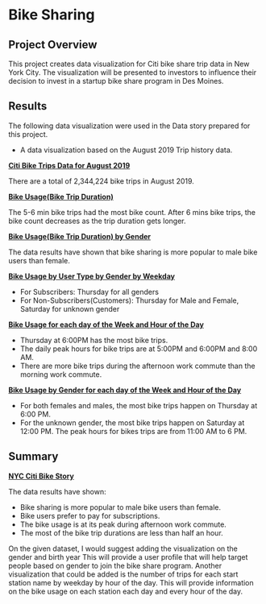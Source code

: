 
# Bike Sharing

## Project Overview

This project creates data visualization for Citi bike share trip data in New York City. The visualization will be presented to investors to influence their decision to invest in a startup bike share program in Des Moines. 
## Results
The following data visualization were used in the Data story prepared for this project. 
- A data visualization based on the August 2019 Trip history data. 
  
 [**Citi Bike Trips Data for August 2019**](https://public.tableau.com/profile/maria.gribbon#!/vizhome/CitiBikeStoryNYC/TotalTrips)
 
 There are a total of 2,344,224 bike trips in August 2019.
 

 [**Bike Usage(Bike Trip Duration)**](https://public.tableau.com/profile/maria.gribbon#!/vizhome/CitiBikeStoryNYC/CheckoutTimesforUsers)
 
 The 5-6 min bike trips had the most bike count. After 6 mins bike trips, the bike count decreases as the trip duration gets longer.

[**Bike Usage(Bike Trip Duration) by Gender**](https://public.tableau.com/profile/maria.gribbon#!/vizhome/CitiBikeStoryNYC/CheckoutTimesbyGender)

The data results have shown that bike sharing is more popular to male bike users than female.

[**Bike Usage by User Type by Gender by Weekday**](https://public.tableau.com/profile/maria.gribbon#!/vizhome/CitiBikeStoryNYC/NumberofBikeTripsbyGenderbyeachHouroftheDay)

- For Subscribers: Thursday for all genders
- For Non-Subscribers(Customers): Thursday for Male and Female, Saturday for unknown gender


[**Bike Usage for each day of the Week and Hour of the Day**](https://public.tableau.com/profile/maria.gribbon#!/vizhome/CitiBikeStoryNYC/TripsbyWeekdayforEachHour)

- Thursday at 6:00PM has the most bike trips. 
- The daily peak hours for bike trips are at 5:00PM and 6:00PM and 8:00 AM. 
- There are more bike trips during the afternoon work commute than the morning work commute.  

[**Bike Usage by Gender for each day of the Week and Hour of the Day**](https://public.tableau.com/profile/maria.gribbon#!/vizhome/CitiBikeStoryNYC/NumberofBikeTripsbyGender)

- For both females and males, the most bike trips happen on Thursday at 6:00 PM. 
- For the unknown gender, the most bike trips happen on Saturday at 12:00 PM. The peak hours for bikes trips are from 11:00 AM to 6 PM. 


## Summary
[**NYC Citi Bike Story**](https://public.tableau.com/profile/maria.gribbon#!/vizhome/CitiBikeStoryNYC/BikeSharingProposal?publish=yes)
   
   The data results have shown:
   - Bike sharing is more popular to male bike users than female. 
   - Bike users prefer to pay for subscriptions. 
   - The bike usage is at its peak during afternoon work commute. 
   - The most of the bike trip durations are less than half an hour. 
   
On the given dataset, I would suggest adding the visualization on the gender and birth year This will provide a user profile that will help target people based on gender to join the bike share program. Another visualization that could be added is the number of trips for each start station name by weekday by hour of the day. This will provide information on the bike usage on each station each day and every hour of the day.      

